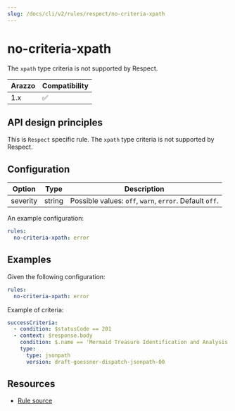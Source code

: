 ```yaml
---
slug: /docs/cli/v2/rules/respect/no-criteria-xpath
---
```


# no-criteria-xpath

The `xpath` type criteria is not supported by Respect.

| Arazzo | Compatibility |
| ------ | ------------- |
| 1.x    | ✅            |

## API design principles

This is `Respect` specific rule.
The `xpath` type criteria is not supported by Respect.

## Configuration

| Option   | Type   | Description                                             |
| -------- | ------ | ------------------------------------------------------- |
| severity | string | Possible values: `off`, `warn`, `error`. Default `off`. |

An example configuration:

```yaml
rules:
  no-criteria-xpath: error
```

## Examples

Given the following configuration:

```yaml
rules:
  no-criteria-xpath: error
```

Example of criteria:

```yaml Object example
successCriteria:
  - condition: $statusCode == 201
  - context: $response.body
    condition: $.name == 'Mermaid Treasure Identification and Analysis'
    type:
      type: jsonpath
      version: draft-goessner-dispatch-jsonpath-00
```

## Resources

- [Rule source](https://github.com/Redocly/redocly-cli/blob/main/packages/core/src/rules/respect/no-criteria-xpath.ts)
